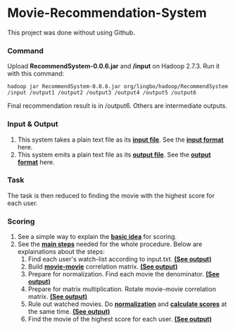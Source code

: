 # Movie-Recommendation-System

This project was done without using Github.
### Command
Upload **RecommendSystem-0.0.6.jar** and **/input** on Hadoop 2.7.3. Run it with this command:

    hadoop jar RecommendSystem-0.0.6.jar org/lingbo/hadoop/RecommendSystem /input /output1 /output2 /output3 /output4 /output5 /output6

Final recommendation result is in /output6. Others are intermediate outputs.
### Input & Output
1. This system takes a plain text file as its [**input file**](../master/input/input.txt). See the [**input format**](../master/docs/Input.pdf) here.
2. This system emits a plain text file as its [**output file**](../master/output/output6/part-r-00000). See the [**output format**](../master/docs/Output.pdf) here.
### Task
The task is then reduced to finding the movie with the highest score for each user.
### Scoring
1. See a simple way to explain the [**basic idea**](../master/docs/Basic%20Idea.pdf) for scoring.
2. See the [**main steps**](../master/docs/Main%20Steps.pdf) needed for the whole procedure. Below are explainations about the steps:
    1)  Find each user's watch-list according to input.txt. [**(See output)**](../master/output/output1/part-r-00000)
    2)  Build [**movie-movie**](../master/docs/Movie%20Movie%20Correlation%20Matrix.pdf) correlation matrix. [**(See output)**](../master/output/output2/part-r-00000)
    3)  Prepare for normalization. Find each movie the denominator. [**(See output)**](../master/output/output3/part-r-00000)
    4)  Prepare for matrix multiplication. Rotate movie-movie correlation matrix. [**(See output)**](../master/output/output4/part-r-00000)
    5)  Rule out watched movies. Do [**normalization**](../master/docs/Normalization.pdf) and [**calculate scores**](../master/docs/Scoring%20Schema.pdf) at the same time. [**(See output)**](../master/output/output5/part-r-00000)
    6)  Find the movie of the highest score for each user. [**(See output)**](../master/output/output6/part-r-00000)
